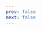 ```yaml
---
prev: false
next: false
---
```


<script setup>
  import basic from './demo/basic.vue'
  import disabled from './demo/disabled.vue'
  import loading from './demo/loading.vue'
  import error from './demo/error.vue'
  import right from './demo/right.vue'
  import noTitle from './demo/noTitle.vue'
  import icons from './demo/icons.vue'

  import { reactive, markRaw } from 'vue'

  const list = reactive({
    title: 'Input',
    data: [
      {
        title: '基础用法',
        component: markRaw(basic),
      },
      {
        title: '禁用状态',
        component: markRaw(disabled),
      },
      {
        title: '加载状态',
        component: markRaw(loading),
      },
      {
        title: '错误状态',
        component: markRaw(error),
      },
      {
        title: '右侧输入',
        component: markRaw(right),
      },
      {
        title: '无标题',
        component: markRaw(noTitle),
      },
      {
        title: '带图标',
        component: markRaw(icons),
      }
    ]
  })

</script>

<MobileDemoSingle :list="list" />